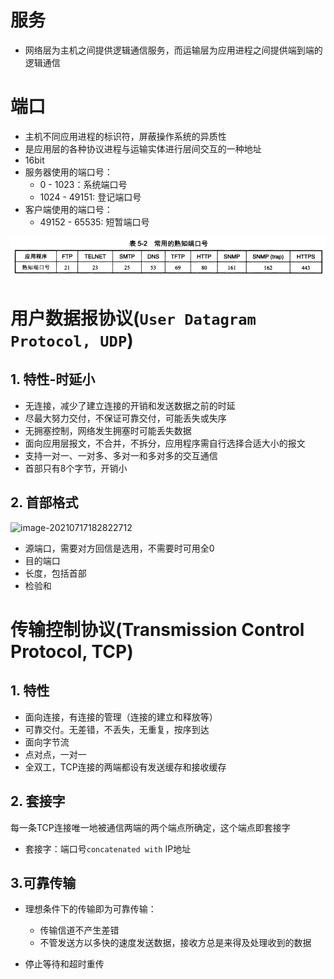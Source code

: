 # 服务

- 网络层为主机之间提供逻辑通信服务，而运输层为应用进程之间提供端到端的逻辑通信

# 端口

- 主机不同应用进程的标识符，屏蔽操作系统的异质性
- 是应用层的各种协议进程与运输实体进行层间交互的一种地址
- 16bit
- 服务器使用的端口号：
  - 0 - 1023：系统端口号
  - 1024 - 49151: 登记端口号
- 客户端使用的端口号：
  - 49152 - 65535: 短暂端口号

![image-20210601190214438](端口号.png)

# 用户数据报协议(`User Datagram Protocol, UDP`)

## 1. 特性-时延小

- 无连接，减少了建立连接的开销和发送数据之前的时延
- 尽最大努力交付，不保证可靠交付，可能丢失或失序
- 无拥塞控制，网络发生拥塞时可能丢失数据
- 面向应用层报文，不合并，不拆分，应用程序需自行选择合适大小的报文
- 支持一对一、一对多、多对一和多对多的交互通信
- 首部只有8个字节，开销小
## 2. 首部格式

![image-20210717182822712](/Users/huangluyi/GitHub/NotesAboutPython/Computer_Network/UDP首部格式.png)

- 源端口，需要对方回信是选用，不需要时可用全0
- 目的端口
- 长度，包括首部
- 检验和
# 传输控制协议(Transmission Control Protocol, TCP)

## 1. 特性

- 面向连接，有连接的管理（连接的建立和释放等）
- 可靠交付。无差错，不丢失，无重复，按序到达
- 面向字节流
- 点对点，一对一
- 全双工，TCP连接的两端都设有发送缓存和接收缓存

## 2. 套接字

每一条TCP连接唯一地被通信两端的两个端点所确定，这个端点即套接字

- 套接字：端口号`concatenated with` IP地址

## 3.可靠传输

- 理想条件下的传输即为可靠传输：
  - 传输信道不产生差错
  - 不管发送方以多快的速度发送数据，接收方总是来得及处理收到的数据

- 停止等待和超时重传